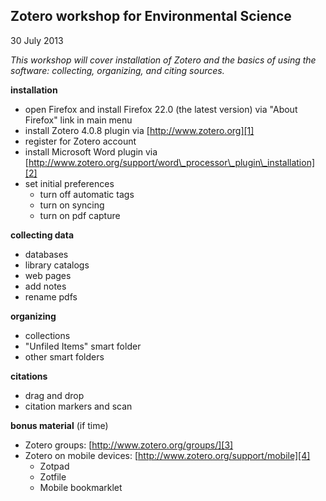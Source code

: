 ## Zotero workshop for Environmental Science
30 July 2013

*This workshop will cover installation of Zotero and the basics of using the software: collecting, organizing, and citing sources.*

**installation**

- open Firefox and install Firefox 22.0 (the latest version) via "About Firefox" link in main menu    
- install Zotero 4.0.8 plugin via [http://www.zotero.org][1]  
- register for Zotero account  
- install Microsoft Word plugin via [http://www.zotero.org/support/word\_processor\_plugin\_installation][2]
- set initial preferences
	- turn off automatic tags  
	- turn on syncing
	- turn on pdf capture

**collecting data**

- databases
- library catalogs
- web pages
- add notes
- rename pdfs

**organizing**

- collections
- "Unfiled Items" smart folder
- other smart folders

**citations**

- drag and drop
- citation markers and scan

**bonus material** (if time)

- Zotero groups: [http://www.zotero.org/groups/][3]
- Zotero on mobile devices: [http://www.zotero.org/support/mobile][4]  
	- Zotpad  
	- Zotfile  
	- Mobile bookmarklet  

[1]:	http://www.zotero.org
[2]:	http://www.zotero.org/support/word_processor_plugin_installation
[3]:	http://www.zotero.org/groups/
[4]:	http://www.zotero.org/support/mobile
